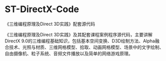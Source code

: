# ST-DirectX-Code
《三维编程原理及Direct 3D实践》配套源代码


《三维编程原理及Direct 3D实践》及其配套课程案例程序源代码，主要讲解DirectX 9.0的三维编程基础知识，包括基本空间变换、D3D绘制方法、Alpha融合技术、光照与材质、三维网格模型、拾取、动画网格模型、场景中的文字绘制、自由摄像机、粒子系统、音频文件播放以及简单的网络游戏原理。
